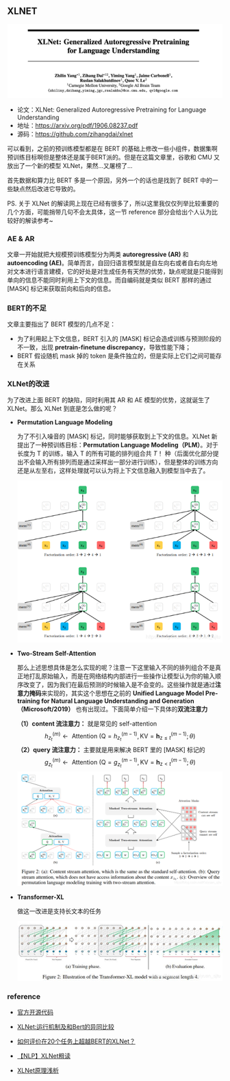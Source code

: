 ## XLNET

![](../../../pics/XLNet/xlnet-1.jpeg)

- 论文：XLNet: Generalized Autoregressive Pretraining for Language Understanding
- 地址：https://arxiv.org/pdf/1906.08237.pdf
- 源码：https://github.com/zihangdai/xlnet

可以看到，之前的预训练模型都是在 BERT 的基础上修改一些小组件，数据集啊预训练目标啊但是整体还是属于BERT派的。但是在这篇文章里，谷歌和 CMU 又放出了一个新的模型 XLNet，果然...又屠榜了...

首先数据和算力比 BERT 多是一个原因，另外一个的话也是找到了 BERT 中的一些缺点然后改进它导致的。

 PS. 关于 XLNet 的解读网上现在已经有很多了，所以这里我仅仅列举比较重要的几个方面，可能捎带几句不会太具体，这一节 reference 部分会给出个人认为比较好的解读参考~

### AE & AR

文章一开始就把大规模预训练模型分为两类 **autoregressive (AR)** 和 **autoencoding (AE)**。简单而言，自回归语言模型就是自左向右或者自右向左地对文本进行语言建模，它的好处是对生成任务有天然的优势，缺点呢就是只能得到单向的信息不能同时利用上下文的信息。而自编码就是类似 BERT 那样的通过 [MASK] 标记来获取前向和后向的信息。

### BERT的不足

文章主要指出了 BERT 模型的几点不足：

- 为了利用起上下文信息，BERT 引入的 [MASK] 标记会造成训练与预测阶段的不一致，出现 **pretrain-finetune discrepancy**，导致性能下降；
- BERT 假设随机 mask 掉的 token 是条件独立的，但是实际上它们之间可能存在关系

### XLNet的改进

为了改进上面 BERT 的缺陷，同时利用其 AR 和 AE 模型的优势，这就诞生了 XLNet。那么 XLNet 到底是怎么做的呢？

- **Permutation Language Modeling**

    为了不引入噪音的 [MASK] 标记，同时能够获取到上下文的信息。XLNet 新提出了一种预训练目标：**Permutation Language Modeling（PLM）**。对于长度为 T 的训练，输入 T 的所有可能的排列组合共 $T！$ 种（后面优化部分提出不会输入所有排列而是通过采样出一部分进行训练），但是整体的训练方向还是从左至右，这样处理就可以认为将上下文信息融入到模型当中去了。

    ![](../../../pics/XLNet/xlnet-2.jpeg)

- **Two-Stream Self-Attention**

    那么上述思想具体是怎么实现的呢？注意一下这里输入不同的排列组合不是真正地打乱原始输入，而是在网络结构内部进行一些操作让模型认为你的输入顺序改变了，因为我们在最后预测的时候输入是不会变的。这些操作就是通过**注意力掩码**来实现的，其实这个思想在之前的 **Unified Language Model Pre-training for Natural Language Understanding and Generation（Microsoft/2019）** 也有出现过。下面简单介绍一下具体的**双流注意力**

    **（1）content 流注意力：** 就是常见的 self-attention
    $$
    h_{z_{t}}^{(m)} \leftarrow \text { Attention }\left(\mathrm{Q}=h_{z_{t}}^{(m-1)}, \mathrm{KV}=\mathbf{h}_{\mathrm{z} \leq t}^{(m-1)} ; \theta\right)
    $$
    **（2）query 流注意力：** 主要就是用来解决 BERT 里的 [MASK] 标记的
    $$
    g_{z_{t}}^{(m)} \leftarrow \text { Attention }\left(\mathrm{Q}=g_{z_{t}}^{(m-1)}, \mathrm{KV}=\mathbf{h}_{\mathrm{z}<t}^{(m-1)} ; \theta\right)
    $$
    ![](../../../pics/XLNet/xlnet-3.jpeg)

- **Transformer-XL**

    做这一改进是支持长文本的任务

    ![](../../../pics/XLNet/xlnet-4.jpeg)

### reference

- [官方开源代码](https://github.com/zihangdai/xlnet)

- [XLNet:运行机制及和Bert的异同比较](https://zhuanlan.zhihu.com/p/70257427)

- [如何评价在20个任务上超越BERT的XLNet？](https://www.zhihu.com/question/330307904/answer/721986216)

- [【NLP】XLNet粗读](https://zhuanlan.zhihu.com/p/70218096)

- [XLNet原理浅析](https://zhuanlan.zhihu.com/p/70395238)

